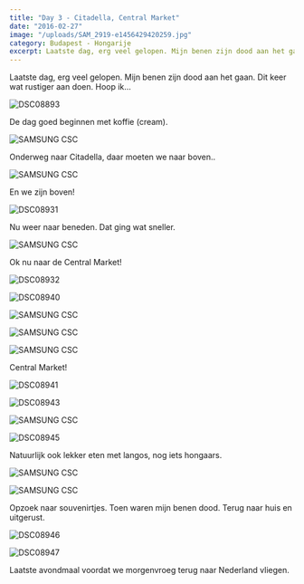 ```yaml
---
title: "Day 3 - Citadella, Central Market"
date: "2016-02-27"
image: "/uploads/SAM_2919-e1456429420259.jpg"
category: Budapest - Hongarije
excerpt: Laatste dag, erg veel gelopen. Mijn benen zijn dood aan het gaan. Dit keer wat rustiger aan doen. Hoop ik...
---
```


Laatste dag, erg veel gelopen. Mijn benen zijn dood aan het gaan. Dit keer wat rustiger aan doen. Hoop ik...

![DSC08893](/uploads/DSC08893.jpg)

De dag goed beginnen met koffie (cream).

![SAMSUNG CSC](/uploads/SAM_2820-e1456428947224.jpg)

Onderweg naar Citadella, daar moeten we naar boven..

![SAMSUNG CSC](/uploads/SAM_2851.jpg)

En we zijn boven!

![DSC08931](/uploads/DSC08931.jpg)

Nu weer naar beneden. Dat ging wat sneller.

![SAMSUNG CSC](/uploads/SAM_2868-e1456429072930.jpg)

Ok nu naar de Central Market!

![DSC08932](/uploads/DSC08932.jpg)

![DSC08940](/uploads/DSC08940.jpg)

![SAMSUNG CSC](/uploads/SAM_2906-e1456429302597.jpg)

![SAMSUNG CSC](/uploads/SAM_2900-e1456429310397.jpg)

![SAMSUNG CSC](/uploads/SAM_2888-e1456429318732.jpg)

Central Market!

![DSC08941](/uploads/DSC08941.jpg)

![DSC08943](/uploads/DSC08943.jpg)

![SAMSUNG CSC](/uploads/SAM_2919-e1456429420259.jpg)

![DSC08945](/uploads/DSC08945.jpg)

Natuurlijk ook lekker eten met langos, nog iets hongaars.

![SAMSUNG CSC](/uploads/SAM_2915.jpg)

![SAMSUNG CSC](/uploads/SAM_2912.jpg)

Opzoek naar souvenirtjes. Toen waren mijn benen dood. Terug naar huis en uitgerust.

![DSC08946](/uploads/DSC08946.jpg)

![DSC08947](/uploads/DSC08947.jpg)

Laatste avondmaal voordat we morgenvroeg terug naar Nederland vliegen.
